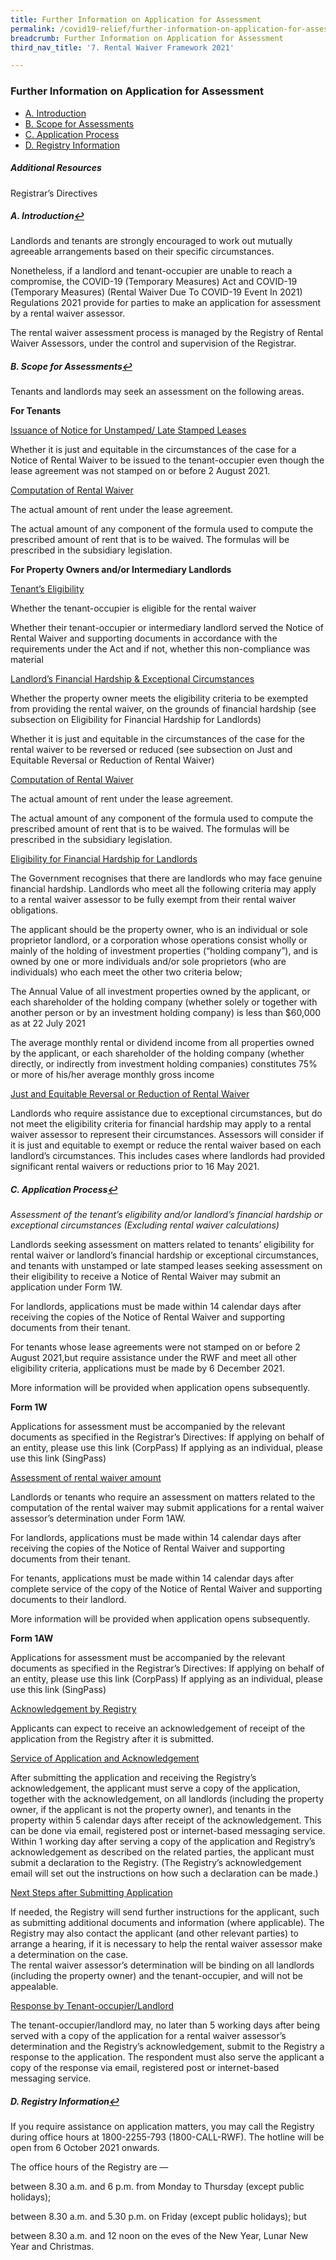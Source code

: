 ```yaml
---
title: Further Information on Application for Assessment
permalink: /covid19-relief/further-information-on-application-for-assessment
breadcrumb: Further Information on Application for Assessment
third_nav_title: '7. Rental Waiver Framework 2021'

---
```


### Further Information on Application for Assessment ###

 - <a href="#intro" id="refa">A. Introduction</a>
 - <a href="#scope" id="refa">B. Scope for Assessments</a>
 - <a href="#process" id="refa">C. Application Process</a>
 - <a href="#info" id="refa">D. Registry Information</a>

##### Additional Resources ##### 
Registrar’s Directives

##### <a name="intro">A. Introduction</a><a href="#refa" title="Return to top">↩</a> #####

Landlords and tenants are strongly encouraged to work out mutually agreeable arrangements based on their specific circumstances. 

Nonetheless, if a landlord and tenant-occupier are unable to reach a compromise, the COVID-19 (Temporary Measures) Act and COVID-19 (Temporary Measures) (Rental Waiver Due To COVID-19 Event In 2021) Regulations 2021 provide for parties to  make an application for assessment by a rental waiver assessor. 

The rental waiver assessment process is managed by the Registry of Rental Waiver Assessors, under the control and supervision of the Registrar. 

##### <a name="scope">B. Scope for Assessments</a><a href="#refb" title="Return to top">↩</a> #####

Tenants and landlords may seek an assessment on the following areas. 

**For Tenants**

<u>Issuance of Notice for Unstamped/ Late Stamped Leases</u>

Whether it is just and equitable in the circumstances of the case for a Notice of Rental Waiver to be issued to the tenant-occupier even though the lease agreement was not stamped on or before 2 August 2021.

<u>Computation of Rental Waiver</u>

The actual amount of rent under the lease agreement. 

The actual amount of any component of the formula used to compute the prescribed amount of rent that is to be waived. The formulas will be prescribed in the subsidiary legislation.


**For Property Owners and/or Intermediary Landlords**

<u>Tenant’s Eligibility</u>

Whether the tenant-occupier is eligible for the rental waiver

Whether their tenant-occupier or intermediary landlord served the Notice of Rental Waiver and supporting documents in accordance with the requirements under the Act and if not, whether this non-compliance was material

<u>Landlord’s Financial Hardship & Exceptional Circumstances</u>

Whether the property owner meets the eligibility criteria to be exempted from providing the rental waiver, on the grounds of financial hardship (see subsection on Eligibility for Financial Hardship for Landlords) 

Whether it is just and equitable in the circumstances of the case for the rental waiver to be reversed or reduced (see subsection on Just and Equitable Reversal or Reduction of Rental Waiver)

<u>Computation of Rental Waiver</u>

The actual amount of rent under the lease agreement. 

The actual amount of any component of the formula used to compute the prescribed amount of rent that is to be waived. The formulas will be prescribed in the subsidiary legislation. 

<u>Eligibility for Financial Hardship for Landlords</u>

The Government recognises that there are landlords who may face genuine financial hardship. Landlords who meet all the following criteria may apply to a rental waiver assessor to be fully exempt from their rental waiver obligations.

The applicant should be the property owner, who is an individual or sole proprietor landlord, or a corporation whose operations consist wholly or mainly of the holding of investment properties (“holding company”), and is owned by one or more individuals and/or sole proprietors (who are individuals) who each meet the other two criteria below;

The Annual Value of all investment properties owned by the applicant, or each shareholder of the holding company (whether solely or together with another person or by an investment holding company) is less than $60,000 as at 22 July 2021

The average monthly rental or dividend income from all properties owned by the applicant, or each shareholder of the holding company (whether directly, or indirectly from investment holding companies) constitutes 75% or more of his/her average monthly gross income

<u>Just and Equitable Reversal or Reduction of Rental Waiver</u> 

Landlords who require assistance due to exceptional circumstances, but do not meet the eligibility criteria for financial hardship may apply to a rental waiver assessor to represent their circumstances. Assessors will consider if it is just and equitable to exempt or reduce the rental waiver based on each landlord’s circumstances. This includes cases where landlords had provided significant rental waivers or reductions prior to 16 May 2021.


##### <a name="process">C. Application Process</a><a href="#refc" title="Return to top">↩</a> #####

_Assessment of the tenant’s eligibility and/or landlord’s financial hardship or exceptional circumstances (Excluding rental waiver calculations)_

Landlords seeking assessment on matters related to tenants’ eligibility for rental waiver or landlord’s financial hardship or exceptional circumstances, and tenants with unstamped or late stamped leases seeking assessment on their eligibility to receive a Notice of Rental Waiver  may submit an application under Form 1W.

For landlords, applications must be made within 14 calendar days after receiving the copies of the Notice of Rental Waiver and supporting documents from their tenant.

For tenants whose lease agreements were not stamped on or before 2 August 2021,but require assistance under the RWF and meet all other eligibility criteria, applications must be made by 6 December 2021.

More information will be provided when application opens subsequently.

**Form 1W**

Applications for assessment must be accompanied by the relevant documents as specified in the Registrar’s Directives:
If applying on behalf of an entity, please use this link (CorpPass)
If applying as an individual, please use this link  (SingPass) 

<u>Assessment of rental waiver amount</u>

Landlords or tenants who require an assessment on matters related to the computation of the rental waiver may submit applications for a rental waiver assessor’s determination under Form 1AW.

For landlords, applications must be made within 14 calendar days after receiving the copies of the Notice of Rental Waiver and supporting documents from their tenant.

For tenants, applications must be made within 14 calendar days after complete service of the copy of the Notice of Rental Waiver and supporting documents to their landlord. 

More information will be provided when application opens subsequently.

**Form 1AW**

Applications for assessment must be accompanied by the relevant documents as specified in the Registrar’s Directives:
If applying on behalf of an entity, please use this link (CorpPass)
If applying as an individual, please use this link (SingPass) 


<u>Acknowledgement by Registry</u>

Applicants can expect to receive an acknowledgement of receipt of the application from the Registry after it is submitted.

<u>Service of Application and Acknowledgement</u>

After submitting the application and receiving the Registry’s acknowledgement, the applicant must serve a copy of the application, together with the acknowledgement, on all landlords (including the property owner, if the applicant is not the property owner), and tenants in the property within 5 calendar days after receipt of the acknowledgement. This can be done via email, registered post or internet-based messaging service. Within 1 working day after serving a copy of the application and Registry’s acknowledgement as described on the related parties, the applicant must submit a declaration to the Registry. (The Registry’s acknowledgement email will set out the instructions on how such a declaration can be made.)

<u>Next Steps after Submitting Application</u>

If needed, the Registry will send further instructions for the applicant, such as submitting additional documents and information (where applicable). The Registry may also contact the applicant (and other relevant parties) to arrange a hearing, if it is necessary to help the rental waiver assessor make a determination on the case.  
The rental waiver assessor’s determination will be binding on all landlords (including the property owner) and the tenant-occupier, and will not be appealable. 

<u>Response by Tenant-occupier/Landlord</u>

The tenant-occupier/landlord may, no later than 5 working days after being served with a copy of the application for a rental waiver assessor’s determination and the Registry’s acknowledgement, submit to the Registry a response to the application. The respondent must also serve the applicant a copy of the response via email, registered post or internet-based messaging service.

##### <a name="info">D. Registry Information</a><a href="#refd" title="Return to top">↩</a> #####

If you require assistance on application matters, you may call the Registry during office hours at 1800-2255-793 (1800-CALL-RWF). The hotline will be open from 6 October 2021 onwards.

The office hours of the Registry are —

between 8.30 a.m. and 6 p.m. from Monday to Thursday (except public holidays);

between 8.30 a.m. and 5.30 p.m. on Friday (except public holidays); but

between 8.30 a.m. and 12 noon on the eves of the New Year, Lunar New Year and Christmas.

